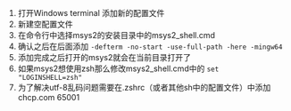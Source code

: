 1. 打开Windows terminal 添加新的配置文件
1. 新建空配置文件
1. 在命令行中选择msys2的安装目录中的msys2_shell.cmd
1. 确认之后在后面添加 
```-defterm -no-start -use-full-path -here -mingw64```
1. 添加完成之后打开的msys2就会在当前目录打开了
1. 如果msys2想使用zsh那么修改msys2_shell.cmd中的
```set "LOGINSHELL=zsh"```
1. 为了解决utf-8乱码问题需要在.zshrc（或者其他sh中的配置文件）中添加chcp.com 65001